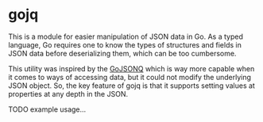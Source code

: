 # gojq

This is a module for easier manipulation of JSON data in Go.
As a typed language, Go requires one to know the types of
structures and fields in JSON data before deserializing them,
which can be too cumbersome.

This utility was inspired by the [GoJSONQ](https://github.com/thedevsaddam/gojsonq)
which is way more capable when it comes to ways of accessing
data, but it could not modify the underlying JSON object.
So, the key feature of gojq is that it supports setting
values at properties at any depth in the JSON.

TODO example usage...

